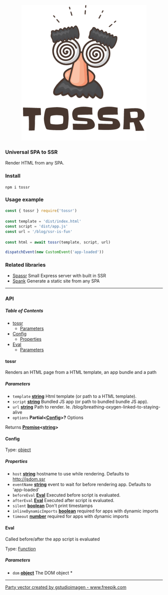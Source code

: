 <div align="center">
    <img src="tossr.png" alt="tossr" width="400" /><br>
</div>

### Universal SPA to SSR
Render HTML from any SPA.

### Install

`npm i tossr`

### Usage example

```javascript
const { tossr } require('tossr')

const template = 'dist/index.html'
const script = 'dist/app.js'
const url = '/blog/ssr-is-fun'

const html = await tossr(template, script, url)
```

```javascript
dispatchEvent(new CustomEvent('app-loaded'))
```

### Related libraries
- [Spassr](https://github.com/roxiness/spassr) Small Express server with built in SSR
- [Spank](https://github.com/roxiness/spank) Generate a static site from any SPA

* * *

### API

<!-- Generated by documentation.js. Update this documentation by updating the source code. -->

##### Table of Contents

-   [tossr](#tossr)
    -   [Parameters](#parameters)
-   [Config](#config)
    -   [Properties](#properties)
-   [Eval](#eval)
    -   [Parameters](#parameters-1)

#### tossr

Renders an HTML page from a HTML template, an app bundle and a path

##### Parameters

-   `template` **[string](https://developer.mozilla.org/docs/Web/JavaScript/Reference/Global_Objects/String)** Html template (or path to a HTML template).
-   `script` **[string](https://developer.mozilla.org/docs/Web/JavaScript/Reference/Global_Objects/String)** Bundled JS app (or path to bundled bundle JS app).
-   `url` **[string](https://developer.mozilla.org/docs/Web/JavaScript/Reference/Global_Objects/String)** Path to render. Ie. /blog/breathing-oxygen-linked-to-staying-alive
-   `options` **Partial&lt;[Config](#config)>?** Options

Returns **[Promise](https://developer.mozilla.org/docs/Web/JavaScript/Reference/Global_Objects/Promise)&lt;[string](https://developer.mozilla.org/docs/Web/JavaScript/Reference/Global_Objects/String)>** 

#### Config

Type: [object](https://developer.mozilla.org/docs/Web/JavaScript/Reference/Global_Objects/Object)

##### Properties

-   `host` **[string](https://developer.mozilla.org/docs/Web/JavaScript/Reference/Global_Objects/String)** hostname to use while rendering. Defaults to <http://jsdom.ssr>
-   `eventName` **[string](https://developer.mozilla.org/docs/Web/JavaScript/Reference/Global_Objects/String)** event to wait for before rendering app. Defaults to 'app-loaded'
-   `beforeEval` **[Eval](#eval)** Executed before script is evaluated.
-   `afterEval` **[Eval](#eval)** Executed after script is evaluated.
-   `silent` **[boolean](https://developer.mozilla.org/docs/Web/JavaScript/Reference/Global_Objects/Boolean)** Don't print timestamps
-   `inlineDynamicImports` **[boolean](https://developer.mozilla.org/docs/Web/JavaScript/Reference/Global_Objects/Boolean)** required for apps with dynamic imports
-   `timeout` **[number](https://developer.mozilla.org/docs/Web/JavaScript/Reference/Global_Objects/Number)** required for apps with dynamic imports

#### Eval

Called before/after the app script is evaluated

Type: [Function](https://developer.mozilla.org/docs/Web/JavaScript/Reference/Statements/function)

##### Parameters

-   `dom` **[object](https://developer.mozilla.org/docs/Web/JavaScript/Reference/Global_Objects/Object)** The DOM object
    \*


---

<a href="https://www.freepik.com/vectors/party">Party vector created by gstudioimagen - www.freepik.com</a>
